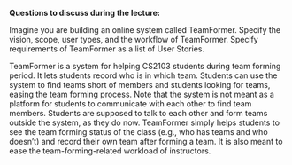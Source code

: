**Questions to discuss during the lecture:**

<panel header=":lock: TeamFormer requirements">
<question has-input="true">

Imagine you are building an online system called TeamFormer. Specify the vision, scope, user types, and the workflow of TeamFormer. Specify requirements of TeamFormer as a list of User Stories. 

<tip-box> 

TeamFormer is a system for helping CS2103 students during team forming period. It lets students record who is in which team. Students can use the system to find teams short of members and students looking for teams, easing the team forming process. Note that the system is not meant as a platform for students to communicate with each other to find team members. Students are supposed to talk to each other and form teams outside the system, as they do now. TeamFormer simply helps students to see the team forming status of the class (e.g., who has teams and who doesn’t) and record their own team after forming a team. It is also meant to ease the team-forming-related workload of instructors.

</tip-box>

</question>

</panel>

<include src="../../book/modeling/modelingBehaviors/sequenceDiagramsBasic/q-essay-findNotationMistakes.md" />
